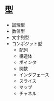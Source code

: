 # 型

- 論理型
- 数値型
- 文字列型
- コンポジット型
  - 配列
  - 構造体
  - ポインタ
  - 関数
  - インタフェース
  - スライス
  - マップ
  - チャネル
